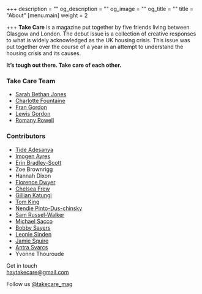 +++
description = ""
og_description = ""
og_image = ""
og_title = ""
title = "About"
[menu.main]
weight = 2

+++
**Take Care** is a magazine put together by five friends living between Glasgow and London. The debut issue is a collection of creative responses to what is widely acknowledged as the UK housing crisis. This issue was put together over the course of a year in an attempt to understand the housing crisis and its causes.

**It’s tough out there. Take care of each other.**

 

### Take Care Team

* [Sarah Bethan Jones](https://www.instagram.com/sbj_____/)
* <a href="http://www.charlottefountaine.com/" target="_blank">Charlotte Fountaine</a>
* [Fran Gordon](http://www.francesgordondesign.com/)
* [Lewis Gordon](https://twitter.com/lewis_gordon?lang=en)
* [Romany Rowell](http://www.romanyrowell.com/)

### Contributors

* [Tide	Adesanya](https://www.instagram.com/teadayblogs/)
* [Imogen Ayres](http://www.mobeltype.com/)
* [Erin Bradley-Scott](https://www.instagram.com/ebscottsigns/?hl=en)
* Zoe	Brownrigg
* Hannah Dixon
* [Florence Dwyer](https://www.florencedwyer.com/)
* [Chelsea Frew](http://www.chelseafrew.com/)
* [Gillian Katungi](https://www.linkedin.com/in/gkatungi/?originalSubdomain=uk)
* [Tom King](https://www.behance.net/tomkingdesign)
* [Nendie Pinto-Dus-chinsky](http://www.nendiepintoduschinsky.com/home)
* [Sam Russel-Walker](http://www.samrussellwalker.com/)
* [Michael Sacco](https://www.instagram.com/michaeldantesacco/)
* [Bobby Sayers](http://www.bobbysayers.com/)
* [Leonie Sinden](http://www.leoniesinden.com/)
* [Jamie Squire](https://jamiesquire.co.uk/)
* [Antra Svarcs](http://www.antra-svarcs.com/)
* Yvonne Thouroude

Get in touch  
[haytakecare@gmail.com](mailto:haytakecare@gmail.com)

Follow us [@takecare_mag](https://instagram.com/takecare_mag)